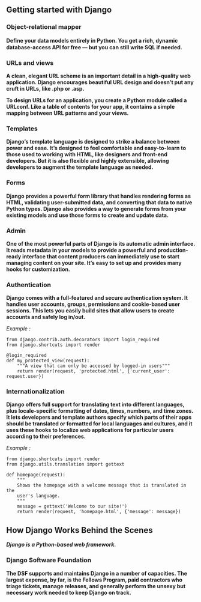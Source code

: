 ## Getting started with Django 

### Object-relational mapper 

**Deﬁne your data models entirely in Python. You get a rich, dynamic database-access API for free — but you can still write SQL if needed.**

### URLs and views 

**A clean, elegant URL scheme is an important detail in a high-quality web application. Django encourages beautiful URL design and doesn’t put any cruft in URLs, like .php or .asp.**

**To design URLs for an application, you create a Python module called a URLconf. Like a table of contents for your app, it contains a simple mapping between URL patterns and your views.** 


### Templates 

**Django’s template language is designed to strike a balance between power and ease. It’s designed to feel comfortable and easy-to-learn to those used to working with HTML, like designers and front-end developers. But it is also flexible and highly extensible, allowing developers to augment the template language as needed.**

### Forms 

**Django provides a powerful form library that handles rendering forms as HTML, validating user-submitted data, and converting that data to native Python types. Django also provides a way to generate forms from your existing models and use those forms to create and update data.**



### Admin

**One of the most powerful parts of Django is its automatic admin interface. It reads metadata in your models to provide a powerful and production-ready interface that content producers can immediately use to start managing content on your site. It’s easy to set up and provides many hooks for customization.**
    
### Authentication 

**Django comes with a full-featured and secure authentication system. It handles user accounts, groups, permissions and cookie-based user sessions. This lets you easily build sites that allow users to create accounts and safely log in/out.**

*Example :*

    from django.contrib.auth.decorators import login_required
    from django.shortcuts import render

    @login_required
    def my_protected_view(request):
        """A view that can only be accessed by logged-in users"""
        return render(request, 'protected.html', {'current_user': request.user})

### Internationalization 

**Django offers full support for translating text into different languages, plus locale-specific formatting of dates, times, numbers, and time zones. It lets developers and template authors specify which parts of their apps should be translated or formatted for local languages and cultures, and it uses these hooks to localize web applications for particular users according to their preferences.** 

*Example :* 

    from django.shortcuts import render
    from django.utils.translation import gettext

    def homepage(request):
        """
        Shows the homepage with a welcome message that is translated in the
        user's language.
        """
        message = gettext('Welcome to our site!')
        return render(request, 'homepage.html', {'message': message})


## How Django Works Behind the Scenes 

***Django is a Python-based web framework.***

### Django Software Foundation 

**The DSF supports and maintains Django in a number of capacities. The largest expense, by far, is the Fellows Program, paid contractors who triage tickets, manage releases, and generally perform the unsexy but necessary work needed to keep Django on track.** 
